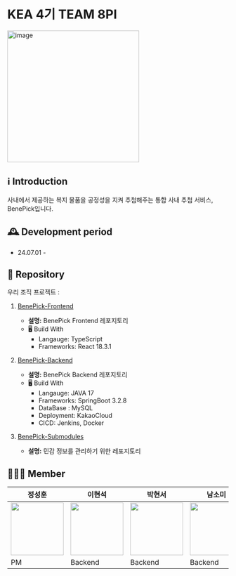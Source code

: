 # KEA 4기 TEAM 8PI

<img width="300" alt="image" src="https://avatars.githubusercontent.com/u/174310506?s=200&v=4">

## ℹ Introduction

사내에서 제공하는 복지 물품을 공정성을 지켜 추첨해주는 통합 사내 추첨 서비스, BenePick입니다.

## 🕰 Development period
* 24.07.01 - 

## 📍 Repository

우리 조직 프로젝트 :

1. [BenePick-Frontend](https://github.com/KEA-8PI/BenePick-FrontEnd)
   - **설명:** BenePick Frontend 레포지토리
   - 🖥 Build With
      - Langauge: TypeScript
      - Frameworks: React 18.3.1


2. [BenePick-Backend](https://github.com/KEA-8PI/BenePick-Backend)
   - **설명:** BenePick Backend 레포지토리
   - 🖥 Build With
      - Langauge: JAVA 17
      - Frameworks: SpringBoot 3.2.8
      - DataBase : MySQL
      - Deployment: KakaoCloud
      - CICD: Jenkins, Docker

3. [BenePick-Submodules](https://github.com/KEA-8PI/BenePick-Submodules)
   - **설명:** 민감 정보를 관리하기 위한 레포지토리


## 🧑‍🤝‍🧑 Member

|정성훈|이현석|박현서|남소미|이소정|김미소|윤혜원|
|------|---|---|---|---|---|---|
|<a href="https://github.com/wooing1084"><img src="https://avatars.githubusercontent.com/u/32007781?v=4" height="120px"></a> |<a href="https://github.com/Hyunstone"><img src="https://avatars.githubusercontent.com/u/110045522?v=4" height="120px"></a> |<a href="https://github.com/hspark-1"><img src="https://avatars.githubusercontent.com/u/105943940?v=4" height="120px"></a> |<a href="https://github.com/somi4219"><img src="https://avatars.githubusercontent.com/u/125250173?v=4" height="120px"></a>|<a href="https://github.com/2sojeong"><img src="https://avatars.githubusercontent.com/u/118418288?v=4" height="120px"></a>|<a href="https://github.com/bamb14"><img src="https://avatars.githubusercontent.com/u/118671229?v=4" height="120px"></a>|<a href="https://github.com/iey704"><img src="https://avatars.githubusercontent.com/u/105503671?v=4" height="120px"></a>|
|PM|Backend|Backend|Backend|Backend|Frontend|Frontend|



